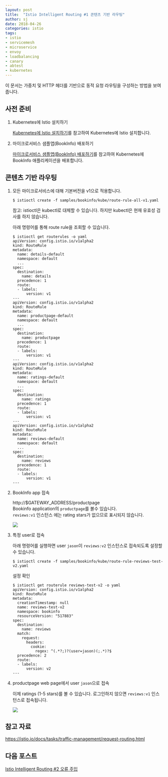 ```yaml
---
layout: post
title:  "Istio Intelligent Routing #1 콘텐츠 기반 라우팅"
author: sj
date: 2018-04-26
categories: istio
tags:
- istio
- servicemesh
- microservice
- envoy
- loadbalancing
- canary
- abtest
- kubernetes
---
```


이 문서는 가중치 및 HTTP 헤더를 기반으로 동적 요청 라우팅을 구성하는 방법을 보여줍니다.

## 사전 준비

1. Kubernetes에 Istio 설치하기

    [Kubernetes에 Istio 설치하기](/blog/istio/2018/04/26/deploying-istio-on-kubernetes.html)를 참고하여 Kubernetes에 Istio 설치합니다.<br />

2. 마이크로서비스 샘플앱(BookInfo) 배포하기

    [마이크로서비스 샘플앱(BookInfo) 배포하기](/blog/istio/2018/04/26/deploying-bookinfo-on-kubernetes.html)를 참고하여 Kubernetes에 BookInfo 애플리케이션을 배포합니다.<br />


## 콘텐츠 기반 라우팅

1. 모든 마이크로서비스에 대해 기본버전을 v1으로 적용합니다.

    ```
    $ istioctl create -f samples/bookinfo/kube/route-rule-all-v1.yaml
    ```

    참고: istioctl은 kubectl로 대체할 수 있습니다. 하지만 kubectl은 현재 유효성 검사를 하지 않습니다.

    아래 명령어를 통해 route rule을 조회할 수 있습니다.
    ```
    $ istioctl get routerules -o yaml
    apiVersion: config.istio.io/v1alpha2
    kind: RouteRule
    metadata:
      name: details-default
      namespace: default
      ...
    spec:
      destination:
        name: details
      precedence: 1
      route:
      - labels:
          version: v1
    ---
    apiVersion: config.istio.io/v1alpha2
    kind: RouteRule
    metadata:
      name: productpage-default
      namespace: default
      ...
    spec:
      destination:
        name: productpage
      precedence: 1
      route:
      - labels:
          version: v1
    ---
    apiVersion: config.istio.io/v1alpha2
    kind: RouteRule
    metadata:
      name: ratings-default
      namespace: default
      ...
    spec:
      destination:
        name: ratings
      precedence: 1
      route:
      - labels:
          version: v1
    ---
    apiVersion: config.istio.io/v1alpha2
    kind: RouteRule
    metadata:
      name: reviews-default
      namespace: default
      ...
    spec:
      destination:
        name: reviews
      precedence: 1
      route:
      - labels:
          version: v1
    ---
    ```

2. BookInfo app 접속

    http://$GATEWAY_ADDRESS/productpage <br />
    Bookinfo application의 `productpage`를 볼수 있습니다.<br />
    `reviews:v1` 인스턴스 에는 rating stars가 없으므로 표시되지 않습니다.<br />

    ![](/blog/assets/images/istio_intel_routing_contents_norating.png)

3. 특정 user로 접속

    아래 명령어를 실행하면 user `jason`이 `reviews:v2` 인스턴스로 접속되도록 설정할 수 있습니다.<br />
    ```
    $ istioctl create -f samples/bookinfo/kube/route-rule-reviews-test-v2.yaml
    ```

    설정 확인
    ```
    $ istioctl get routerule reviews-test-v2 -o yaml
    apiVersion: config.istio.io/v1alpha2
    kind: RouteRule
    metadata:
      creationTimestamp: null
      name: reviews-test-v2
      namespace: bookinfo
      resourceVersion: "517883"
    spec:
      destination:
        name: reviews
      match:
        request:
          headers:
            cookie:
              regex: ^(.*?;)?(user=jason)(;.*)?$
      precedence: 2
      route:
      - labels:
          version: v2
    ---
    ```

4. productpage web page에서 user `jason`으로 접속

    이제 ratings (1-5 stars)를 볼 수 있습니다. 로그인하지 않으면 `reviews:v1` 인스턴스로 접속됩니다.<br />

    ![](/blog/assets/images/istio_intel_routing_contents_rating.png)

## 참고 자료
https://istio.io/docs/tasks/traffic-management/request-routing.html

## 다음 포스트
[Istio Intelligent Routing #2 오류 주입](/blog/istio/2018/05/02/istio-intelligent-routing-2.html)
